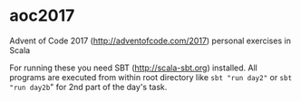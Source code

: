 # aoc2017
Advent of Code 2017 (http://adventofcode.com/2017) personal exercises in Scala


For running these you need SBT (http://scala-sbt.org) installed. 
All programs are executed from within root directory like 
`sbt "run day2"` or `sbt "run day2b`" for 2nd part of the day's task.
